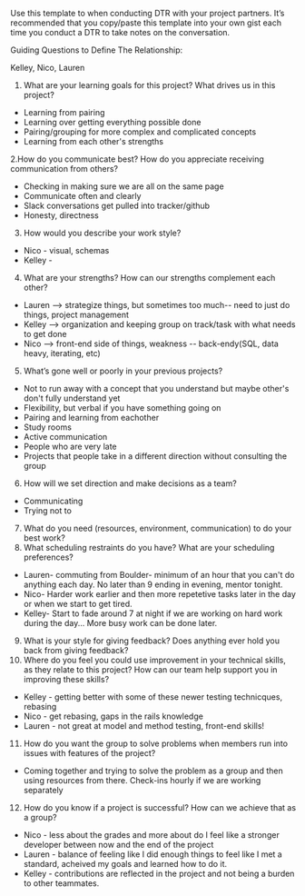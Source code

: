 Use this template to when conducting DTR with your project partners. It’s recommended that you copy/paste this template into your own gist each time you conduct a DTR to take notes on the conversation.

Guiding Questions to Define The Relationship:

Kelley, Nico, Lauren

1. What are your learning goals for this project? What drives us in this project?
  - Learning from pairing
  - Learning over getting everything possible done
  - Pairing/grouping for more complex and complicated concepts
  - Learning from each other's strengths

2.How do you communicate best? How do you appreciate receiving communication from others?
  - Checking in making sure we are all on the same page
  - Communicate often and clearly
  - Slack conversations get pulled into tracker/github 
  - Honesty, directness

3. How would you describe your work style?
  - Nico - visual, schemas
  - Kelley - 
  
4. What are your strengths? How can our strengths complement each other?
 - Lauren --> strategize things, but sometimes too much-- need to just do things, project management
 - Kelley --> organization and keeping group on track/task with what needs to get done
 - Nico --> front-end side of things, weakness -- back-endy(SQL, data heavy, iterating, etc)
 
5. What’s gone well or poorly in your previous projects?
  - Not to run away with a concept that you understand but maybe other's don't fully understand yet
  - Flexibility, but verbal if you have something going on
  - Pairing and learning from eachother
  - Study rooms
  - Active communication
  - People who are very late
  - Projects that people take in a different direction without consulting the group
  
6. How will we set direction and make decisions as a team?
  - Communicating
  - Trying not to 
  
7. What do you need (resources, environment, communication) to do your best work?
8. What scheduling restraints do you have? What are your scheduling preferences?
  - Lauren- commuting from Boulder- minimum of an hour that you can't do anything each day. No later than 9 ending in evening, mentor tonight. 
  - Nico- Harder work earlier and then more repetetive tasks later in the day or when we start to get tired. 
  - Kelley- Start to fade around 7 at night if we are working on hard work during the day... More busy work can be done later. 
9. What is your style for giving feedback? Does anything ever hold you back from giving feedback?
10. Where do you feel you could use improvement in your technical skills, as they relate to this project? How can our team help support you in improving these skills?
  - Kelley - getting better with some of these newer testing technicques, rebasing
  - Nico - get rebasing, gaps in the rails knowledge
  - Lauren - not great at model and method testing, front-end skills! 
11. How do you want the group to solve problems when members run into issues with features of the project?
  - Coming together and trying to solve the problem as a group and then using resources from there. Check-ins hourly if we are working separately
12. How do you know if a project is successful? How can we achieve that as a group?
  - Nico - less about the grades and more about do I feel like a stronger developer between now and the end of the project
  - Lauren - balance of feeling like I did enough things to feel like I met a standard, acheived my goals and learned how to do it. 
  - Kelley - contributions are reflected in the project and not being a burden to other teammates.  
